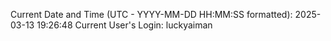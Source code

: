 Current Date and Time (UTC - YYYY-MM-DD HH:MM:SS formatted): 2025-03-13 19:26:48
Current User's Login: luckyaiman
